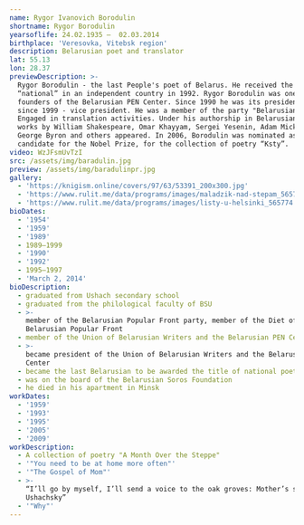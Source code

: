 ```yaml
---
name: Rygor Ivanovich Borodulin
shortname: Rygor Borodulin
yearsoflife: 24.02.1935 —  02.03.2014
birthplace: 'Veresovka, Vitebsk region'
description: Belarusian poet and translator
lat: 55.13
lon: 28.37
previewDescription: >-
  Rygor Borodulin - the last People's poet of Belarus. He received the title of
  “national” in an independent country in 1992. Rygor Borodulin was one of the
  founders of the Belarusian PEN Center. Since 1990 he was its president, and
  since 1999 - vice president. He was a member of the party "Belarusian Front”.
  Engaged in translation activities. Under his authorship in Belarusian, certain
  works by William Shakespeare, Omar Khayyam, Sergei Yesenin, Adam Mickiewicz,
  George Byron and others appeared. In 2006, Borodulin was nominated as a
  candidate for the Nobel Prize, for the collection of poetry “Ksty”.
video: WzJFsmUvTzI
src: /assets/img/baradulin.jpg
preview: /assets/img/baradulinpr.jpg
gallery:
  - 'https://knigism.online/covers/97/63/53391_200x300.jpg'
  - 'https://www.rulit.me/data/programs/images/maladzik-nad-stepam_565773.jpg'
  - 'https://www.rulit.me/data/programs/images/listy-u-helsinki_565774.jpg'
bioDates:
  - '1954'
  - '1959'
  - '1989'
  - 1989—1999
  - '1990'
  - '1992'
  - 1995—1997
  - 'March 2, 2014'
bioDescription:
  - graduated from Ushach secondary school
  - graduated from the philological faculty of BSU
  - >-
    member of the Belarusian Popular Front party, member of the Diet of the
    Belarusian Popular Front
  - member of the Union of Belarusian Writers and the Belarusian PEN Center
  - >-
    became president of the Union of Belarusian Writers and the Belarusian PEN
    Center
  - became the last Belarusian to be awarded the title of national poet
  - was on the board of the Belarusian Soros Foundation
  - he died in his apartment in Minsk
workDates:
  - '1959'
  - '1993'
  - '1995'
  - '2005'
  - '2009'
workDescription:
  - A collection of poetry "A Month Over the Steppe"
  - '"You need to be at home more often"'
  - '"The Gospel of Mom"'
  - >-
    “I’ll go by myself, I’ll send a voice to the oak groves: Mother’s songs from
    Ushachsky”
  - '"Why"'
---
```


